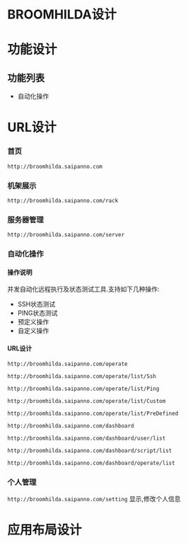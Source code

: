 BROOMHILDA设计
===

# 功能设计

## 功能列表

* 自动化操作
        
# URL设计

### 首页

`http://broomhilda.saipanno.com`

### 机架展示

`http://broomhilda.saipanno.com/rack`

### 服务器管理

`http://broomhilda.saipanno.com/server`


### 自动化操作

#### 操作说明

并发自动化远程执行及状态测试工具.支持如下几种操作:

* SSH状态测试
* PING状态测试
* 预定义操作
* 自定义操作

#### URL设计

`http://broomhilda.saipanno.com/operate`

`http://broomhilda.saipanno.com/operate/list/Ssh`

`http://broomhilda.saipanno.com/operate/list/Ping`

`http://broomhilda.saipanno.com/operate/list/Custom`

`http://broomhilda.saipanno.com/operate/list/PreDefined`

`http://broomhilda.saipanno.com/dashboard`

`http://broomhilda.saipanno.com/dashboard/user/list`

`http://broomhilda.saipanno.com/dashboard/script/list`

`http://broomhilda.saipanno.com/dashboard/operate/list`

### 个人管理

`http://broomhilda.saipanno.com/setting` 显示,修改个人信息

# 应用布局设计
